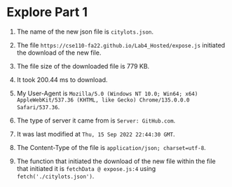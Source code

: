 # Explore Part 1

1. The name of the new json file is `citylots.json`.

2. The file `https://cse110-fa22.github.io/Lab4_Hosted/expose.js` initiated the download of the new file.

3. The file size of the downloaded file is 779 KB.

4. It took 200.44 ms to download.

5. My User-Agent is `Mozilla/5.0 (Windows NT 10.0; Win64; x64) AppleWebKit/537.36 (KHTML, like Gecko) Chrome/135.0.0.0 Safari/537.36`.

6. The type of server it came from is `Server: GitHub.com`.

7. It was last modified at `Thu, 15 Sep 2022 22:44:30 GMT`.

8. The Content-Type of the file is `application/json; charset=utf-8`.

9. The function that initiated the download of the new file within the file that initiated it is `fetchData @ expose.js:4` using `fetch('./citylots.json')`.
